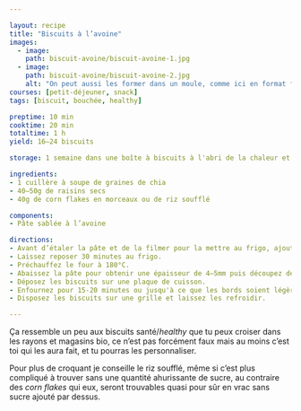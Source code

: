```yaml
---

layout: recipe
title: "Biscuits à l’avoine"
images:
  - image:
    path: biscuit-avoine/biscuit-avoine-1.jpg
  - image:
    path: biscuit-avoine/biscuit-avoine-2.jpg
    alt: "On peut aussi les former dans un moule, comme ici en format financier"
courses: [petit-déjeuner, snack]
tags: [biscuit, bouchée, healthy]

preptime: 10 min
cooktime: 20 min
totaltime: 1 h
yield: 16–24 biscuits

storage: 1 semaine dans une boîte à biscuits à l'abri de la chaleur et de la lumière. 

ingredients:
- 1 cuillère à soupe de graines de chia
- 40–50g de raisins secs
- 40g de corn flakes en morceaux ou de riz soufflé

components:
- Pâte sablée à l’avoine

directions:
- Avant d’étaler la pâte et de la filmer pour la mettre au frigo, ajoutez les graines de chia, raisins secs et corn flakes/riz soufflé puis mélangez pour bien les distribuer.
- Laissez reposer 30 minutes au frigo.
- Préchauffez le four à 180°C.
- Abaissez la pâte pour obtenir une épaisseur de 4–5mm puis découpez des biscuits à l’aide d’un emporte pièce.
- Déposez les biscuits sur une plaque de cuisson. 
- Enfournez pour 15-20 minutes ou jusqu'à ce que les bords soient légèrement dorés.
- Disposez les biscuits sur une grille et laissez les refroidir.

---
```


Ça ressemble un peu aux biscuits santé/<i lang="en">healthy</i> que tu peux croiser dans les rayons et magasins bio, ce n’est pas forcément faux mais au moins c’est toi qui les aura fait, et tu pourras les personnaliser.

Pour plus de croquant je conseille le riz soufflé, même si c’est plus compliqué à trouver sans une quantité ahurissante de sucre, au contraire des <i lang="en">corn flakes</i> qui eux, seront trouvables quasi pour sûr en vrac sans sucre ajouté par dessus.